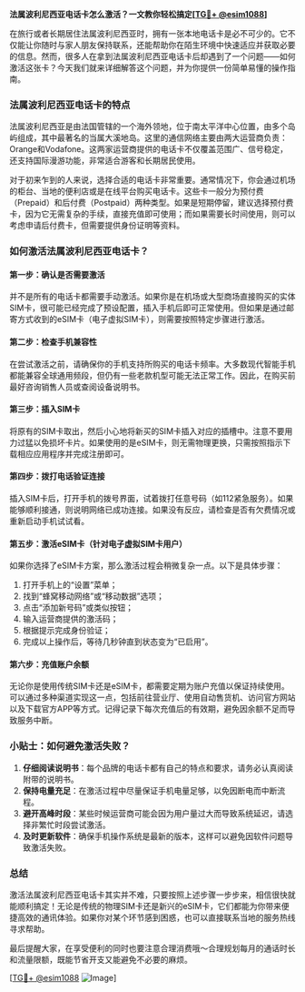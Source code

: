 **法属波利尼西亚电话卡怎么激活？一文教你轻松搞定[[TG💪+ @esim1088](https://t.me/s/esim1088)]**

在旅行或者长期居住法属波利尼西亚时，拥有一张本地电话卡是必不可少的。它不仅能让你随时与家人朋友保持联系，还能帮助你在陌生环境中快速适应并获取必要的信息。然而，很多人在拿到法属波利尼西亚电话卡后却遇到了一个问题——如何激活这张卡？今天我们就来详细解答这个问题，并为你提供一份简单易懂的操作指南。

### 法属波利尼西亚电话卡的特点

法属波利尼西亚是由法国管辖的一个海外领地，位于南太平洋中心位置，由多个岛屿组成，其中最著名的当属大溪地岛。这里的通信网络主要由两大运营商负责：Orange和Vodafone。这两家运营商提供的电话卡不仅覆盖范围广、信号稳定，还支持国际漫游功能，非常适合游客和长期居民使用。

对于初来乍到的人来说，选择合适的电话卡非常重要。通常情况下，你会通过机场的柜台、当地的便利店或是在线平台购买电话卡。这些卡一般分为预付费（Prepaid）和后付费（Postpaid）两种类型。如果是短期停留，建议选择预付费卡，因为它无需复杂的手续，直接充值即可使用；而如果需要长时间使用，则可以考虑申请后付费卡，但需要提供身份证明等资料。

### 如何激活法属波利尼西亚电话卡？

#### 第一步：确认是否需要激活
并不是所有的电话卡都需要手动激活。如果你是在机场或大型商场直接购买的实体SIM卡，很可能已经完成了预设配置，插入手机后即可正常使用。但如果是通过邮寄方式收到的eSIM卡（电子虚拟SIM卡），则需要按照特定步骤进行激活。

#### 第二步：检查手机兼容性
在尝试激活之前，请确保你的手机支持所购买的电话卡频率。大多数现代智能手机都能兼容全球通用频段，但仍有一些老款机型可能无法正常工作。因此，在购买前最好咨询销售人员或查阅设备说明书。

#### 第三步：插入SIM卡
将原有的SIM卡取出，然后小心地将新买的SIM卡插入对应的插槽中。注意不要用力过猛以免损坏卡片。如果使用的是eSIM卡，则无需物理更换，只需按照指示下载相应应用程序并完成注册即可。

#### 第四步：拨打电话验证连接
插入SIM卡后，打开手机的拨号界面，试着拨打任意号码（如112紧急服务）。如果能够顺利接通，则说明网络已成功连接。如果没有反应，请检查是否有欠费情况或重新启动手机试试看。

#### 第五步：激活eSIM卡（针对电子虚拟SIM卡用户）
如果你选择了eSIM卡方案，那么激活过程会稍微复杂一点。以下是具体步骤：

1. 打开手机上的“设置”菜单；
2. 找到“蜂窝移动网络”或“移动数据”选项；
3. 点击“添加新号码”或类似按钮；
4. 输入运营商提供的激活码；
5. 根据提示完成身份验证；
6. 完成以上操作后，等待几秒钟直到状态变为“已启用”。

#### 第六步：充值账户余额
无论你是使用传统SIM卡还是eSIM卡，都需要定期为账户充值以保证持续使用。可以通过多种渠道实现这一点，包括前往营业厅、使用自动售货机、访问官方网站以及下载官方APP等方式。记得记录下每次充值后的有效期，避免因余额不足而导致服务中断。

### 小贴士：如何避免激活失败？
1. **仔细阅读说明书**：每个品牌的电话卡都有自己的特点和要求，请务必认真阅读附带的说明书。
2. **保持电量充足**：在激活过程中尽量保证手机电量足够，以免因断电而中断流程。
3. **避开高峰时段**：某些时候运营商可能会因为用户量过大而导致系统延迟，请选择非繁忙时段尝试激活。
4. **及时更新软件**：确保手机操作系统是最新的版本，这样可以避免因软件问题导致激活失败。

### 总结

激活法属波利尼西亚电话卡其实并不难，只要按照上述步骤一步步来，相信很快就能顺利搞定！无论是传统的物理SIM卡还是新兴的eSIM卡，它们都能为你带来便捷高效的通讯体验。如果你对某个环节感到困惑，也可以直接联系当地的服务热线寻求帮助。

最后提醒大家，在享受便利的同时也要注意合理消费哦～合理规划每月的通话时长和流量限额，既能节省开支又能避免不必要的麻烦。

[[TG💪+ @esim1088](https://t.me/s/esim1088) ![Image](https://i.postimg.cc/4NQfJmqS/Snipaste-2025-05-13-00-14-12.png)]